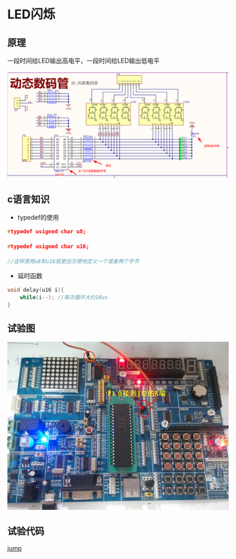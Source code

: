 # LED闪烁

## 原理

一段时间给LED输出高电平，一段时间给LED输出低电平

![syled](/doc/image/sy_led1.png)

## c语言知识

- typedef的使用

```c
#typedef usigned char u8;

#typedef usigned char u16;

//这样使用u8和u16就更加方便地定义一个或者两个字节
```

- 延时函数

```c
void delay(u16 i){ 
    while(i--); //每次循环大约10us
}
```


## 试验图
![syled2](/src/实验2：LED闪烁/接线图.JPG)

## 试验代码

[jump](/src/实验2：LED闪烁/程序/main.c)